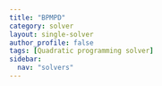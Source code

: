 ```yaml
---
title: "BPMPD"
category: solver
layout: single-solver
author_profile: false
tags: [Quadratic programming solver]
sidebar:
  nav: "solvers"
---
```

